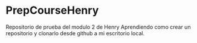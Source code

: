 # PrepCourseHenry
Repositorio de prueba del modulo 2 de Henry
Aprendiendo como crear un repositorio y clonarlo desde github a mi escritorio local.